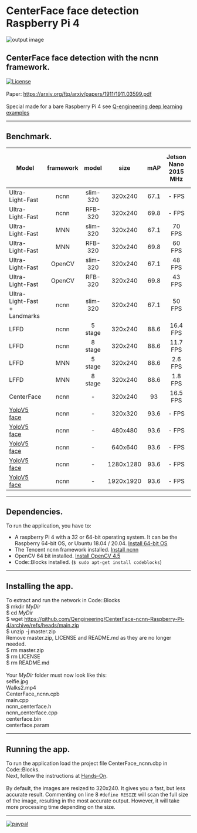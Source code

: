 # CenterFace face detection Raspberry Pi 4
![output image]( https://qengineering.eu/images/selfie_result_CenterFace_ncnn.webp )
## CenterFace face detection with the ncnn framework. <br/>
[![License](https://img.shields.io/badge/License-BSD%203--Clause-blue.svg)](https://opensource.org/licenses/BSD-3-Clause)<br/><br/>
Paper: https://arxiv.org/ftp/arxiv/papers/1911/1911.03599.pdf<br/><br/>
Special made for a bare Raspberry Pi 4 see [Q-engineering deep learning examples](https://qengineering.eu/deep-learning-examples-on-raspberry-32-64-os.html)

------------

## Benchmark.
| Model  | framework | model |size |  mAP | Jetson Nano<br/>2015 MHz | RPi 4 64-OS<br/>1950 MHz |
| ------------- | :-----: | :-----:  | :-----:  | :-----:  | :-------------:  | :-------------: |
| Ultra-Light-Fast| ncnn | slim-320 | 320x240 | 67.1  |    - FPS | 26 FPS |
| Ultra-Light-Fast| ncnn | RFB-320 | 320x240 | 69.8  |    - FPS | 23 FPS |
| Ultra-Light-Fast| MNN | slim-320 | 320x240 | 67.1  | 70 FPS | 65 FPS |
| Ultra-Light-Fast| MNN | RFB-320 | 320x240 | 69.8  | 60 FPS | 56 FPS |
| Ultra-Light-Fast| OpenCV | slim-320 | 320x240 | 67.1  | 48 FPS | 40 FPS |
| Ultra-Light-Fast| OpenCV | RFB-320 | 320x240 | 69.8  | 43 FPS | 35 FPS |
| Ultra-Light-Fast + Landmarks| ncnn | slim-320 | 320x240 | 67.1  | 50 FPS | 24 FPS |
| LFFD| ncnn | 5 stage | 320x240 | 88.6 | 16.4 FPS | 4.85 FPS |
| LFFD| ncnn | 8 stage | 320x240 | 88.6 | 11.7 FPS | 3.45 FPS |
| LFFD| MNN | 5 stage | 320x240 | 88.6 | 2.6 FPS | 2.17 FPS |
| LFFD| MNN | 8 stage | 320x240 | 88.6 | 1.8 FPS | 1.49 FPS |
| CenterFace| ncnn | - | 320x240 | 93 | 16.5 FPS | **6.8 FPS** |
| [YoloV5 face](https://github.com/Qengineering/YoloV5-face-ncnn-RPi4) | ncnn | - | 320x320 | 93.6 |  - FPS | 17.2 FPS |
| [YoloV5 face](https://github.com/Qengineering/YoloV5-face-ncnn-RPi4) | ncnn | - | 480x480 | 93.6 |  - FPS | 7.2 FPS |
| [YoloV5 face](https://github.com/Qengineering/YoloV5-face-ncnn-RPi4) | ncnn | - | 640x640 | 93.6 |  - FPS | 4.0 FPS |
| [YoloV5 face](https://github.com/Qengineering/YoloV5-face-ncnn-RPi4) | ncnn | - | 1280x1280 | 93.6 |  - FPS | 1.0 FPS |
| [YoloV5 face](https://github.com/Qengineering/YoloV5-face-ncnn-RPi4) | ncnn | - | 1920x1920 | 93.6 |  - FPS | 0.5 FPS |

------------

## Dependencies.
To run the application, you have to:
- A raspberry Pi 4 with a 32 or 64-bit operating system. It can be the Raspberry 64-bit OS, or Ubuntu 18.04 / 20.04. [Install 64-bit OS](https://qengineering.eu/install-raspberry-64-os.html) <br/>
- The Tencent ncnn framework installed. [Install ncnn](https://qengineering.eu/install-ncnn-on-raspberry-pi-4.html) <br/>
- OpenCV 64 bit installed. [Install OpenCV 4.5](https://qengineering.eu/install-opencv-4.5-on-raspberry-64-os.html) <br/>
- Code::Blocks installed. (```$ sudo apt-get install codeblocks```)

------------

## Installing the app.
To extract and run the network in Code::Blocks <br/>
$ mkdir *MyDir* <br/>
$ cd *MyDir* <br/>
$ wget https://github.com/Qengineering/CenterFace-ncnn-Raspberry-Pi-4/archive/refs/heads/main.zip <br/>
$ unzip -j master.zip <br/>
Remove master.zip, LICENSE and README.md as they are no longer needed. <br/> 
$ rm master.zip <br/>
$ rm LICENSE <br/>
$ rm README.md <br/> <br/>
Your *MyDir* folder must now look like this: <br/> 
selfie.jpg<br/>
Walks2.mp4 <br/>
CenterFace_ncnn.cpb <br/>
main.cpp <br/>
ncnn_centerface.h <br/>
ncnn_centerface.cpp <br/>
centerface.bin <br/>
centerface.param 

------------

## Running the app.
To run the application load the project file CenterFace_ncnn.cbp in Code::Blocks.<br/> 
Next, follow the instructions at [Hands-On](https://qengineering.eu/deep-learning-examples-on-raspberry-32-64-os.html#HandsOn).<br/><br/>
By default, the images are resized to 320x240. It gives you a fast, but less accurate result.
Commenting on line 8 `#define RESIZE` will scan the full size of the image, resulting in the most accurate output. However, it will take more processing time depending on the size.

------------

[![paypal](https://qengineering.eu/images/TipJarSmall4.png)](https://www.paypal.com/cgi-bin/webscr?cmd=_s-xclick&hosted_button_id=CPZTM5BB3FCYL) 

